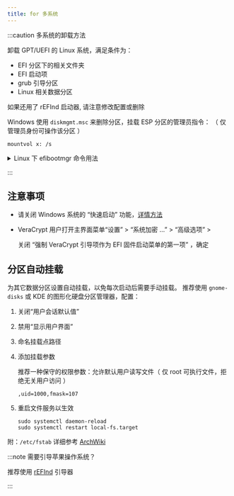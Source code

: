 ```yaml
---
title: for 多系统
---
```


:::caution 多系统的卸载方法

卸载 GPT/UEFI 的 Linux 系统，满足条件为：

- EFI 分区下的相关文件夹
- EFI 启动项
- grub 引导分区
- Linux 相关数据分区

如果还用了 rEFInd 启动器, 请注意修改配置或删除

Windows 使用 `diskmgmt.msc` 来删除分区，挂载 ESP 分区的管理员指令：
（ 仅管理员身份可操作该分区 ）

    mountvol x: /s

 <details className="alert--warning">
<summary>Linux 下 efibootmgr 命令用法</summary>

列出启动顺序：

    efibootmgr

调整启动顺序

    sudo efibootmgr -o 1,2,3,...

删除启动项：

    sudo efibootmgr -b <id> -B

</details>

:::

## 注意事项

- 请关闭 Windows 系统的 “快速启动” 功能，<a href="/docs/setup-mswin/first-run#双系统" target="_blank" >详情方法</a>
- VeraCrypt 用户打开主界面菜单“设置” > “系统加密 ...” > “高级选项” >

  关闭 “强制 VeraCrypt 引导项作为 EFI 固件启动菜单的第一项” ，确定

## 分区自动挂载

为其它数据分区设置自动挂载，以免每次启动后需要手动挂载。
推荐使用 `gnome-disks` 或 KDE 的图形化硬盘分区管理器，配置：

1.  关闭“用户会话默认值”
2.  禁用“显示用户界面”
3.  命名挂载点路径
4.  添加挂载参数

    推荐一种保守的权限参数：允许默认用户读写文件（ 仅 root 可执行文件，拒绝无关用户访问 ）

        ,uid=1000,fmask=107

5.  重启文件服务以生效

        sudo systemctl daemon-reload
        sudo systemctl restart local-fs.target

附：`/etc/fstab` 详细参考 [ArchWiki](https://wiki.archlinux.org/title/Fstab)

:::note 需要引导苹果操作系统？

推荐使用 [rEFInd](/docs/manual/win/refind) 引导器

:::

<!--
## 其它

启动切换助手 [Inokinoki/QEFIEntryManager](https://github.com/Inokinoki/QEFIEntryManager)
[下载](https://github.com/Inokinoki/QEFIEntryManager/releases/latest)
-->
